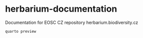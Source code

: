 # herbarium-documentation
Documentation for EOSC CZ repository herbarium.biodiversity.cz


```shell
quarto preview
```